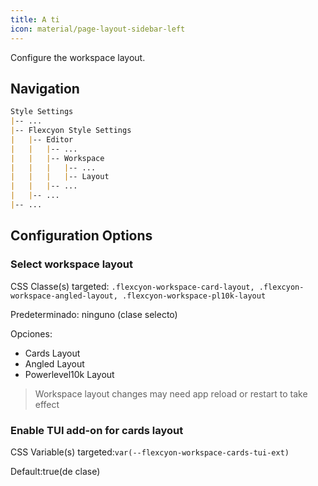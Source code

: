 ```yaml
---
title: A ti
icon: material/page-layout-sidebar-left
---
```


Configure the workspace layout.

## Navigation

```md
Style Settings
|-- ...
|-- Flexcyon Style Settings
|   |-- Editor
|   |   |-- ...
|   |   |-- Workspace
|   |   |   |-- ...
|   |   |   |-- Layout
|   |   |-- ...
|   |-- ...
|-- ...
```

## Configuration Options

### Select workspace layout

CSS Classe(s) targeted: `.flexcyon-workspace-card-layout,
.flexcyon-workspace-angled-layout, .flexcyon-workspace-pl10k-layout`

Predeterminado: ninguno (clase selecto)

Opciones:

- Cards Layout
- Angled Layout
- Powerlevel10k Layout
> Workspace layout changes may need app reload or restart to take effect

### Enable TUI add-on for cards layout

CSS Variable(s) targeted:`var(--flexcyon-workspace-cards-tui-ext)`

Default:true(de clase)


